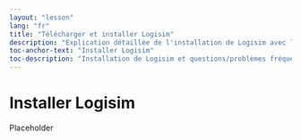 ```yaml
---
layout: "lesson"
lang: "fr"
title: "Télécharger et installer Logisim"
description: "Explication détaillée de l'installation de Logisim avec les questions les plus fréquemment posées"
toc-anchor-text: "Installer Logisim"
toc-description: "Installation de Logisim et questions/problèmes fréquents"
---
```


# Installer Logisim

Placeholder